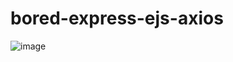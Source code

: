 # bored-express-ejs-axios
![image](https://github.com/rkapril/bored-express-ejs-axios/assets/61505106/5387a72e-c634-4e8a-a65a-e279a9eb3c13)
